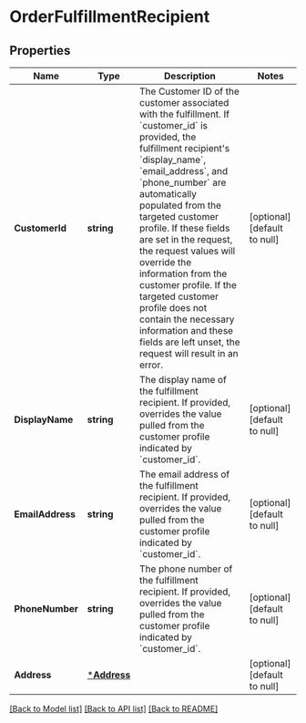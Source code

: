 # OrderFulfillmentRecipient

## Properties
Name | Type | Description | Notes
------------ | ------------- | ------------- | -------------
**CustomerId** | **string** | The Customer ID of the customer associated with the fulfillment.  If &#x60;customer_id&#x60; is provided, the fulfillment recipient&#x27;s &#x60;display_name&#x60;, &#x60;email_address&#x60;, and &#x60;phone_number&#x60; are automatically populated from the targeted customer profile. If these fields are set in the request, the request values will override the information from the customer profile. If the targeted customer profile does not contain the necessary information and these fields are left unset, the request will result in an error. | [optional] [default to null]
**DisplayName** | **string** | The display name of the fulfillment recipient.  If provided, overrides the value pulled from the customer profile indicated by &#x60;customer_id&#x60;. | [optional] [default to null]
**EmailAddress** | **string** | The email address of the fulfillment recipient.  If provided, overrides the value pulled from the customer profile indicated by &#x60;customer_id&#x60;. | [optional] [default to null]
**PhoneNumber** | **string** | The phone number of the fulfillment recipient.  If provided, overrides the value pulled from the customer profile indicated by &#x60;customer_id&#x60;. | [optional] [default to null]
**Address** | [***Address**](Address.md) |  | [optional] [default to null]

[[Back to Model list]](../README.md#documentation-for-models) [[Back to API list]](../README.md#documentation-for-api-endpoints) [[Back to README]](../README.md)

